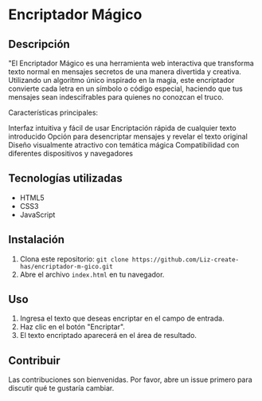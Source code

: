 # Encriptador Mágico

## Descripción
"El Encriptador Mágico es una herramienta web interactiva que transforma texto normal en mensajes secretos de una manera divertida y creativa. 
Utilizando un algoritmo único inspirado en la magia, este encriptador convierte cada letra en un símbolo o código especial,
haciendo que tus mensajes sean indescifrables para quienes no conozcan el truco.

Características principales:

Interfaz intuitiva y fácil de usar
Encriptación rápida de cualquier texto introducido
Opción para desencriptar mensajes y revelar el texto original
Diseño visualmente atractivo con temática mágica
Compatibilidad con diferentes dispositivos y navegadores

## Tecnologías utilizadas
- HTML5
- CSS3
- JavaScript

## Instalación
1. Clona este repositorio: `git clone https://github.com/Liz-create-has/encriptador-m-gico.git`
2. Abre el archivo `index.html` en tu navegador.

## Uso
1. Ingresa el texto que deseas encriptar en el campo de entrada.
2. Haz clic en el botón "Encriptar".
3. El texto encriptado aparecerá en el área de resultado.

## Contribuir
Las contribuciones son bienvenidas. Por favor, abre un issue primero para discutir qué te gustaría cambiar.
